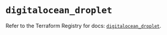 # `digitalocean_droplet`

Refer to the Terraform Registry for docs: [`digitalocean_droplet`](https://registry.terraform.io/providers/digitalocean/digitalocean/2.40.0/docs/resources/droplet).
